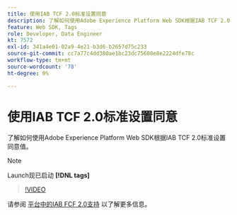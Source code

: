 ```yaml
---
title: 使用IAB TCF 2.0标准设置同意
description: 了解如何使用Adobe Experience Platform Web SDK根据IAB TCF 2.0标准设置同意值。
feature: Web SDK, Tags
role: Developer, Data Engineer
kt: 7572
exl-id: 341a4e01-02a9-4e21-b3d6-b2657d75c233
source-git-commit: cc7a77c4dd380ae1bc23dc75608e8e2224dfe78c
workflow-type: tm+mt
source-wordcount: '78'
ht-degree: 0%

---
```


# 使用IAB TCF 2.0标准设置同意

了解如何使用Adobe Experience Platform Web SDK根据IAB TCF 2.0标准设置同意值。

>[!NOTE]
>
> Launch现已启动 **[!DNL tags]**

>[!VIDEO](https://video.tv.adobe.com/v/332695/?quality=12&learn=on)

请参阅 [平台中的IAB FCF 2.0支持](https://experienceleague.adobe.com/docs/experience-platform/landing/governance-privacy-security/consent/iab/overview.html) 以了解更多信息。
